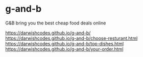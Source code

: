 # g-and-b
G&amp;B bring you the best cheap food deals online

https://darwishcodes.github.io/g-and-b/  
https://darwishcodes.github.io/g-and-b/choose-resturant.html  
https://darwishcodes.github.io/g-and-b/top-dishes.html  
https://darwishcodes.github.io/g-and-b/your-order.html  
